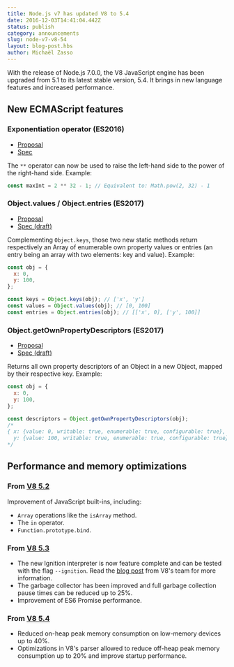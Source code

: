 ```yaml
---
title: Node.js v7 has updated V8 to 5.4
date: 2016-12-03T14:41:04.442Z
status: publish
category: announcements
slug: node-v7-v8-54
layout: blog-post.hbs
author: Michaël Zasso
---
```


With the release of Node.js 7.0.0, the V8 JavaScript engine has been upgraded from 5.1
to its latest stable version, 5.4.
It brings in new language features and increased performance.

## New ECMAScript features

### Exponentiation operator (ES2016)

- [Proposal](https://github.com/rwaldron/exponentiation-operator)
- [Spec](https://www.ecma-international.org/ecma-262/7.0/#sec-exp-operator)

The `**` operator can now be used to raise the left-hand side to the power of the right-hand side. Example:

```javascript
const maxInt = 2 ** 32 - 1; // Equivalent to: Math.pow(2, 32) - 1
```

### Object.values / Object.entries (ES2017)

- [Proposal](https://github.com/tc39/proposal-object-values-entries)
- [Spec (draft)](https://tc39.github.io/ecma262/#sec-object.values)

Complementing `Object.keys`, those two new static methods return respectively an Array of enumerable own property values
or entries (an entry being an array with two elements: key and value). Example:

```javascript
const obj = {
  x: 0,
  y: 100,
};

const keys = Object.keys(obj); // ['x', 'y']
const values = Object.values(obj); // [0, 100]
const entries = Object.entries(obj); // [['x', 0], ['y', 100]]
```

### Object.getOwnPropertyDescriptors (ES2017)

- [Proposal](https://github.com/tc39/proposal-object-getownpropertydescriptors)
- [Spec (draft)](https://tc39.github.io/ecma262/#sec-object.getownpropertydescriptors)

Returns all own property descriptors of an Object in a new Object, mapped by their respective key. Example:

```javascript
const obj = {
  x: 0,
  y: 100,
};

const descriptors = Object.getOwnPropertyDescriptors(obj);
/*
{ x: {value: 0, writable: true, enumerable: true, configurable: true},
  y: {value: 100, writable: true, enumerable: true, configurable: true} }
*/
```

## Performance and memory optimizations

### From [V8 5.2](https://v8project.blogspot.ch/2016/06/release-52.html)

Improvement of JavaScript built-ins, including:

- `Array` operations like the `isArray` method.
- The `in` operator.
- `Function.prototype.bind`.

### From [V8 5.3](https://v8project.blogspot.ch/2016/07/v8-release-53.html)

- The new Ignition interpreter is now feature complete and can be tested with the flag `--ignition`. Read the [blog post](https://v8project.blogspot.ch/2016/08/firing-up-ignition-interpreter.html) from V8's team for more information.
- The garbage collector has been improved and full garbage collection pause times can be reduced up to 25%.
- Improvement of ES6 Promise performance.

### From [V8 5.4](https://v8project.blogspot.ch/2016/09/v8-release-54.html)

- Reduced on-heap peak memory consumption on low-memory devices up to 40%.
- Optimizations in V8's parser allowed to reduce off-heap peak memory consumption up to 20% and improve startup performance.
